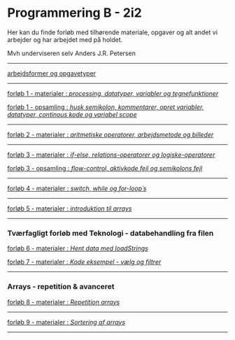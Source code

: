 # Programmering B - 2i2

Her kan du finde forløb med tilhørende materiale, opgaver og alt andet vi arbejder og har arbejdet med på holdet.

Mvh underviseren selv Anders J.R. Petersen

---

[arbejdsformer og opgavetyper](arbejdsformer/arbejdsformer.md)

---

[forløb 1 - materialer : *processing, datatyper, variabler og tegnefunktioner*](forlob1_intro/forlob1.md)

[forløb 1 - opsamling  : *husk semikolon, kommentarer, opret variabler, datatyper, continous kode og variabel scope*](forlob1_intro/forlob1_opsamling.md)

---

[forløb 2 - materialer : *aritmetiske operatorer, arbejdsmetode og billeder*](forlob2_operatorer_og_arbejdsmetode/forlob2_operatorer_og_arbejdsmetode.md)

---

[forløb 3 - materialer : *if-else, relations-operatorer og logiske-operatorer*](forlob3_if_else_logiske_og_relations_operatorer/forlob3.md)

[forløb 3 - opsamling  : *flow-control, aktivkode fejl og semikolons fejl*](forlob3_if_else_logiske_og_relations_operatorer/forlob3_opsamling.md)

---

[forløb 4 - materialer : *switch, while og for-loop´s*](forlob4_switch_while_for_loop/forlob4.md)

---

[forløb 5 - materialer : *introduktion til arrays*](forlob5_arrays/forlob5_arrays.md)

----

### Tværfagligt forløb med Teknologi - databehandling fra filen

[forløb 6 - materialer : *Hent data med loadStrings*](forlob6_loadStrings/forlob6_loadStrings.md)

[forløb 7 - materialer : *Kode eksempel - vælg og filtrer*](forlob7_select_og_filtrer/forlob7_select_og_filtrer.md)

----------------------------------

### Arrays - repetition & avanceret

[forløb 8 - materialer : *Repetition arrays*](forlob8_rep_arrays/forlob8_rep_arrays.md)

----------------------------------
[forløb 9 - materialer : *Sortering af arrays*](forlob9_arrays_sortering/forlob8_arrays_sortering.md)

----------------------------------
